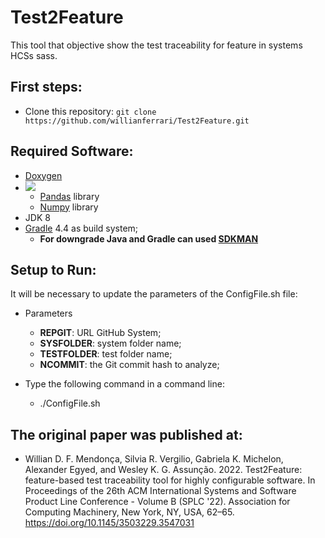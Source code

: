 # Test2Feature
This tool that objective show the test traceability for feature in systems HCSs sass.

## First steps:

* Clone this repository: `git clone https://github.com/willianferrari/Test2Feature.git `

## Required Software:

* [Doxygen](https://doxygen.nl/index.html)
* ![](https://img.shields.io/badge/python-3.6+-blue.svg)
    - [Pandas](https://pandas.pydata.org/) library
    - [Numpy](https://numpy.org/) library
* JDK 8
* [Gradle](http://gradle.org/ "Gradle") 4.4 as build system;
  - **For downgrade Java and Gradle can used [SDKMAN](https://sdkman.io/)**

## Setup to Run:

It will be necessary to update the parameters of the ConfigFile.sh file:
* Parameters
  - **REPGIT**: URL GitHub System;
  - **SYSFOLDER**: system folder name;
  - **TESTFOLDER**: test folder name;
  - **NCOMMIT**: the Git commit hash to analyze;

* Type the following command in a command line:
  - ./ConfigFile.sh
 
 ## The original paper was published at:

* Willian D. F. Mendonça, Silvia R. Vergilio, Gabriela K. Michelon, Alexander Egyed, and Wesley K. G. Assunção. 2022. Test2Feature: feature-based test traceability tool for highly configurable software. In Proceedings of the 26th ACM International Systems and Software Product Line Conference - Volume B (SPLC '22). Association for Computing Machinery, New York, NY, USA, 62–65. https://doi.org/10.1145/3503229.3547031
